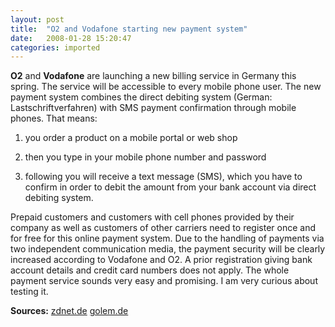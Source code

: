 ```yaml
---
layout: post
title:  "O2 and Vodafone starting new payment system"
date:   2008-01-28 15:20:47
categories: imported
---
```

**O2** and **Vodafone** are launching a new billing service in Germany this spring. The service will be accessible to every mobile phone user. The new payment system combines the direct debiting system (German: Lastschriftverfahren) with SMS payment confirmation through mobile phones. That means: 

1.  you order a product on a mobile portal or web shop

2.  then you type in your mobile phone number and password

3.  following you will receive a text message (SMS), which you have to confirm in order to debit the amount from your bank account via direct debiting system.

 Prepaid customers and customers with cell phones provided by their company as well as customers of other carriers need to register once and for free for this online payment system. Due to the handling of payments via two independent communication media, the payment security will be clearly increased according to Vodafone and O2. A prior registration giving bank account details and credit card numbers does not apply. The whole payment service sounds very easy and promising. I am very curious about testing it. 

**Sources:** [zdnet.de][1] [golem.de][2]

[1]: http://www.zdnet.de/news/tkomm/0,39023151,39161017,00.htm
[2]: http://www.golem.de/0801/57262.html